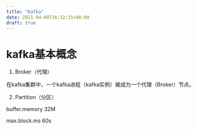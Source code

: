 ```yaml
---
title: "Kafka"
date: 2021-04-08T16:32:15+08:00
draft: true
---
```



kafka基本概念
======

1. Broker（代理）

在kafka集群中，一个kafka进程（kafka实例）被成为一个代理（Broker）节点。

2. Partition（分区）







buffer.memory 32M 

max.block.ms    60s 

